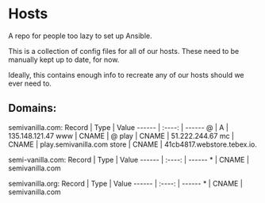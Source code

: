 # Hosts

A repo for people too lazy to set up Ansible.

This is a collection of config files for all of our hosts. These need to be manually kept up to date, for now.

Ideally, this contains enough info to recreate any of our hosts should we ever need to.

## Domains:
semivanilla.com:
Record |  Type  | Value
------ | :----: | ------
@      |   A    | 135.148.121.47
www    | CNAME  | @
play   | CNAME  | 51.222.244.67
mc     | CNAME  | play.semivanilla.com
store  | CNAME  | 41cb4817.webstore.tebex.io.

semi-vanilla.com:
Record |  Type  | Value
------ | :----: | ------
\*      |   CNAME    | semivanilla.com

semivanilla.org:
Record |  Type  | Value
------ | :----: | ------
\*      |   CNAME    | semivanilla.com

